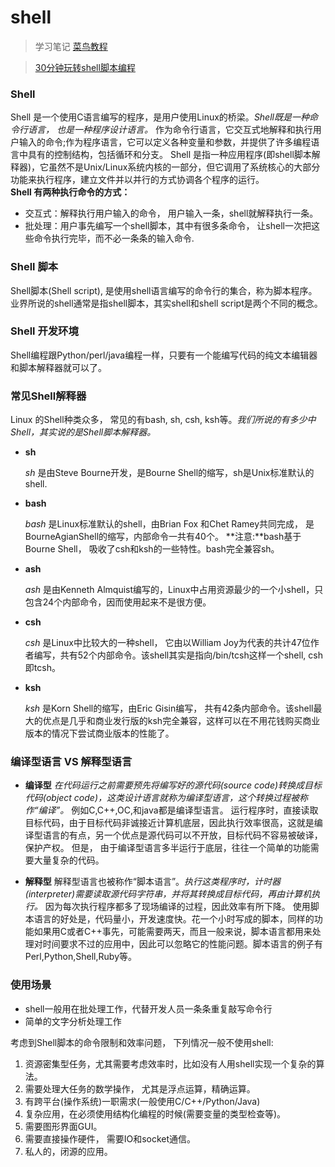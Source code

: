 # shell 
> 学习笔记 
> [菜鸟教程](http://www.runoob.com/linux/linux-shell.html)

> [30分钟玩转shell脚本编程](http://c.biancheng.net/cpp/shell/)

### Shell
Shell 是一个使用C语言编写的程序，是用户使用Linux的桥梁。*Shell既是一种命令行语言， 也是一种程序设计语言。* 作为命令行语言，它交互式地解释和执行用户输入的命令;作为程序语言，它可以定义各种变量和参数，并提供了许多编程语言中具有的控制结构，包括循环和分支。
Shell 是指一种应用程序(即shell脚本解释器)，它虽然不是Unix/Linux系统内核的一部分，但它调用了系统核心的大部分功能来执行程序，建立文件并以并行的方式协调各个程序的运行。  
**Shell 有两种执行命令的方式：**
  - 交互式：解释执行用户输入的命令， 用户输入一条，shell就解释执行一条。
  - 批处理：用户事先编写一个shell脚本，其中有很多条命令， 让shell一次把这些命令执行完毕，而不必一条条的输入命令.


### Shell 脚本
Shell脚本(Shell script), 是使用shell语言编写的命令行的集合，称为脚本程序。
业界所说的shell通常是指shell脚本，其实shell和shell script是两个不同的概念。


### Shell 开发环境
Shell编程跟Python/perl/java编程一样，只要有一个能编写代码的纯文本编辑器和脚本解释器就可以了。  

### 常见Shell解释器

 Linux 的Shell种类众多， 常见的有bash, sh, csh, ksh等。*我们所说的有多少中Shell，其实说的是Shell脚本解释器。*
 - **sh**
 
   *sh* 是由Steve Bourne开发，是Bourne Shell的缩写，sh是Unix标准默认的shell.
 - **bash**
 
   *bash* 是Linux标准默认的shell，由Brian Fox 和Chet Ramey共同完成， 是BourneAgianShell的缩写，内部命令一共有40个。
  **注意:**bash基于Bourne Shell， 吸收了csh和ksh的一些特性。bash完全兼容sh。
 - **ash**
 
   *ash* 是由Kenneth Almquist编写的，Linux中占用资源最少的一个小shell，只包含24个内部命令，因而使用起来不是很方便。
 - **csh**
 
   *csh* 是Linux中比较大的一种shell， 它由以William Joy为代表的共计47位作者编写，共有52个内部命令。该shell其实是指向/bin/tcsh这样一个shell, csh即tcsh。
 - **ksh**
 
   *ksh* 是Korn Shell的缩写，由Eric Gisin编写， 共有42条内部命令。该shell最大的优点是几乎和商业发行版的ksh完全兼容，这样可以在不用花钱购买商业版本的情况下尝试商业版本的性能了。


### 编译型语言 VS 解释型语言
 - **编译型**
   *在代码运行之前需要预先将编写好的源代码(source code)转换成目标代码(object code)，这类设计语言就称为编译型语言，这个转换过程被称作“编译”。* 例如C,C++,OC,和java都是编译型语言。
   运行程序时，直接读取目标代码，由于目标代码非诚接近计算机底层，因此执行效率很高，这就是编译型语言的有点，另一个优点是源代码可以不开放，目标代码不容易被破译，保护产权。
   但是， 由于编译型语言多半运行于底层，往往一个简单的功能需要大量复杂的代码。


 - **解释型** 
   解释型语言也被称作“脚本语言”。*执行这类程序时，计时器(interpreter)需要读取源代码字符串，并将其转换成目标代码，再由计算机执行。* 因为每次执行程序都多了现场编译的过程，因此效率有所下降。
   使用脚本语言的好处是，代码量小，开发速度快。花一个小时写成的脚本，同样的功能如果用C或者C++事先，可能需要两天，而且一般来说，脚本语言都用来处理对时间要求不过的应用中，因此可以忽略它的性能问题。脚本语言的例子有Perl,Python,Shell,Ruby等。


### 使用场景
* shell一般用在批处理工作，代替开发人员一条条重复敲写命令行
* 简单的文字分析处理工作

考虑到Shell脚本的命令限制和效率问题， 下列情况一般不使用shell:
1. 资源密集型任务，尤其需要考虑效率时，比如没有人用shell实现一个复杂的算法。
2. 需要处理大任务的数学操作， 尤其是浮点运算，精确运算。
3. 有跨平台(操作系统)一职需求(一般使用C/C++/Python/Java)
4. 复杂应用，在必须使用结构化编程的时候(需要变量的类型检查等)。
5. 需要图形界面GUI。
6. 需要直接操作硬件， 需要IO和socket通信。
7. 私人的，闭源的应用。
